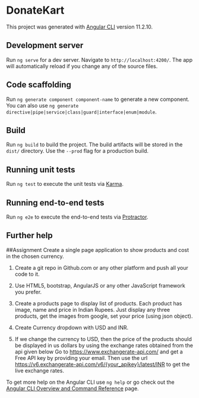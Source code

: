 # DonateKart

This project was generated with [Angular CLI](https://github.com/angular/angular-cli) version 11.2.10.

## Development server

Run `ng serve` for a dev server. Navigate to `http://localhost:4200/`. The app will automatically reload if you change any of the source files.

## Code scaffolding

Run `ng generate component component-name` to generate a new component. You can also use `ng generate directive|pipe|service|class|guard|interface|enum|module`.

## Build

Run `ng build` to build the project. The build artifacts will be stored in the `dist/` directory. Use the `--prod` flag for a production build.

## Running unit tests

Run `ng test` to execute the unit tests via [Karma](https://karma-runner.github.io).

## Running end-to-end tests

Run `ng e2e` to execute the end-to-end tests via [Protractor](http://www.protractortest.org/).

## Further help


##Assignment
Create a single page application to show products and cost in the chosen currency.

1. Create a git repo in Github.com or any other platform and push all your code to it.
2. Use HTML5, bootstrap, AngularJS or any other JavaScript framework you prefer.
3. Create a products page to display list of products. Each product has image, name
and price in Indian Rupees.
Just display any three products, get the images from google, set your price (using
json object).

4. Create Currency dropdown with USD and INR.
5. If we change the currency to USD, then the price of the products should be displayed
in us dollars by using the exchange rates obtained from the api given below
Go to https://www.exchangerate-api.com/ and get a Free API key by providing your
email. Then use the url https://v6.exchangerate-api.com/v6/{your_apikey}/latest/INR
to get the live exchange rates.

To get more help on the Angular CLI use `ng help` or go check out the [Angular CLI Overview and Command Reference](https://angular.io/cli) page.
